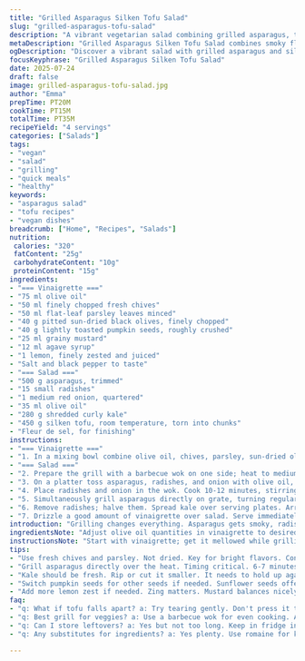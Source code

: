 ```yaml
---
title: "Grilled Asparagus Silken Tofu Salad"
slug: "grilled-asparagus-tofu-salad"
description: "A vibrant vegetarian salad combining grilled asparagus, tender silken tofu, radish, and red onion with a robust mustard-honey vinaigrette loaded with fresh herbs, olives, and pumpkin seeds. Quick grilling brings out smoky notes; the vinaigrette balances tartness and sweetness. No nuts, gluten-free, dairy-free, and egg-free. A main dish or light meal rich in protein and texture contrasts, served fresh with crispy kale and a sprinkle of fleur de sel."
metaDescription: "Grilled Asparagus Silken Tofu Salad combines smoky flavors and fresh textures with a robust vinaigrette. Perfect for a healthy meal."
ogDescription: "Discover a vibrant salad with grilled asparagus and silken tofu, dressed in a mouthwatering vinaigrette. Healthy and delicious."
focusKeyphrase: "Grilled Asparagus Silken Tofu Salad"
date: 2025-07-24
draft: false
image: grilled-asparagus-tofu-salad.jpg
author: "Emma"
prepTime: PT20M
cookTime: PT15M
totalTime: PT35M
recipeYield: "4 servings"
categories: ["Salads"]
tags:
- "vegan"
- "salad"
- "grilling"
- "quick meals"
- "healthy"
keywords:
- "asparagus salad"
- "tofu recipes"
- "vegan dishes"
breadcrumb: ["Home", "Recipes", "Salads"]
nutrition: 
 calories: "320"
 fatContent: "25g"
 carbohydrateContent: "10g"
 proteinContent: "15g"
ingredients:
- "=== Vinaigrette ==="
- "75 ml olive oil"
- "50 ml finely chopped fresh chives"
- "50 ml flat-leaf parsley leaves minced"
- "40 g pitted sun-dried black olives, finely chopped"
- "40 g lightly toasted pumpkin seeds, roughly crushed"
- "25 ml grainy mustard"
- "12 ml agave syrup"
- "1 lemon, finely zested and juiced"
- "Salt and black pepper to taste"
- "=== Salad ==="
- "500 g asparagus, trimmed"
- "15 small radishes"
- "1 medium red onion, quartered"
- "35 ml olive oil"
- "280 g shredded curly kale"
- "450 g silken tofu, room temperature, torn into chunks"
- "Fleur de sel, for finishing"
instructions:
- "=== Vinaigrette ==="
- "1. In a mixing bowl combine olive oil, chives, parsley, sun-dried olives, pumpkin seeds, mustard, agave, lemon zest and juice. Whisk aggressively until uniform. Season with salt and pepper. Put aside."
- "=== Salad ==="
- "2. Prepare the grill with a barbecue wok on one side; heat to medium-high. Oil the grill grate on the other side."
- "3. On a platter toss asparagus, radishes, and onion with olive oil, salt, and pepper until coated."
- "4. Place radishes and onion in the wok. Cook 10-12 minutes, stirring often, until charred edges appear and vegetables soften."
- "5. Simultaneously grill asparagus directly on grate, turning regularly for about 6-7 minutes until tender but still firm."
- "6. Remove radishes; halve them. Spread kale over serving plates. Arrange grilled asparagus, radish halves, and onion on top. Distribute torn tofu chunks over the salad. Sprinkle fleur de sel and freshly cracked black pepper generously over the tofu."
- "7. Drizzle a good amount of vinaigrette over salad. Serve immediately."
introduction: "Grilling changes everything. Asparagus gets smoky, radishes soften, onions caramelize a bit—altered textures, deepened flavors. Silken tofu torn, not sliced, adds smooth heft. Dressing thick with olives, herbs, mustard, and an unexpected swirl of agave. Lemon zests and pumpkins seeds crackle in the mouth. No gluten, no nuts, no eggs, no dairy. Just raw ingredients turned edible fireworks on the grill. Kale, curly and bitter, shoulders the mix. Chive and parsley bring vibrancy and freshness that don't quit. Quick turnaround, minimal fuss, bold enough for a main meal. Salad meals, reinvented. Crisp and soft. Sweet, sour, smoky, rich."
ingredientsNote: "Adjust olive oil quantities in vinaigrette to desired consistency—thicker if preferred, less oily if lighter. Pumpkin seeds can be swapped for toasted sunflower seeds to vary crunch and mild bitterness. Agave replaces honey for strict vegan compliance but brings mild sweetness without overpowering mustard’s grainy punch. Sun-dried olives bring umami depth; canned black olives lack the concentrated flavor depth but work in a pinch. Kale holds well under the warmth of grilled vegetables; substitute with romaine or baby spinach for a softer texture. Radishes—small, firm, crisp for grilling; larger may take longer or get bitter. Fresh lemon zest crucial for a zingy accent. Salt last to control seasoning precisely, enhances aroma."
instructionsNote: "Start with vinaigrette; get it mellowed while grilling preps. Heat barbecue wok first—tools matter here—to ensure char without burning. Toss vegetables evenly to maximize grill contact and caramelization. Keep asparagus separately grilled on grate for direct smoky flavor, and timing has to be tight—overcooked loses bite, undercooked too crunchy. Radishes and onions benefit from wok heat to trap their juices. Tear tofu gently to keep curd-like softness; avoid pressing or slicing as it breaks texture contrast. Assemble quickly as tofu cools fast and kale wilts under warmth. Fleur de sel sprinkled last for that flaky crunch, pepper freshly cracked directly before serving. Serve immediately; leftovers lose textural interplay."
tips:
- "Use fresh chives and parsley. Not dried. Key for bright flavors. Control the olive oil in the vinaigrette. It matters. Thicker dressing holds better. Adjust it for desired taste."
- "Grill asparagus directly over the heat. Timing critical. 6-7 minutes max. Keep turning it. A bit charred is good. Radishes can get soft fast on grill. Small ones work best."
- "Kale should be fresh. Rip or cut it smaller. It needs to hold up against hot grilled veggie. Otherwise, wilted mess isn't appetizing. Flavor combinations matter here."
- "Switch pumpkin seeds for other seeds if needed. Sunflower seeds offer similar crunch. Make vinaigrette first. This gets flavors working while grilling happens. Don't skip this."
- "Add more lemon zest if needed. Zing matters. Mustard balances nicely with agave. Adjust according to taste. Remember, fresh lemon juice brightens everything."
faq:
- "q: What if tofu falls apart? a: Try tearing gently. Don't press it too hard. This keeps texture. Slicing can ruin smooth bites. Extract moisture first too."
- "q: Best grill for veggies? a: Use a barbecue wok for even cooking. Avoid burning. Direct grill for asparagus is good. Radishes char nicely in wok. Both methods work."
- "q: Can I store leftovers? a: Yes but not too long. Keep in fridge in airtight containers. Asparagus gets mushy. Tofu does not last well once warm. Consume quickly."
- "q: Any substitutes for ingredients? a: Yes plenty. Use romaine for kale. Swap olives for different ones if unavailable. Adjust other herbs as you like it too."

---
```

